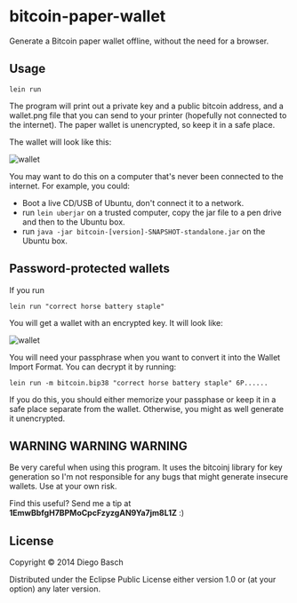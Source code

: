 # bitcoin-paper-wallet

Generate a Bitcoin paper wallet offline, without the need for a browser.

## Usage

`lein run`

The program will print out a private key and a public bitcoin address, and a wallet.png file
that you can send to your printer (hopefully not connected to the internet).
The paper wallet is unencrypted, so keep it in a safe place.

The wallet will look like this:

 ![wallet](https://raw.github.com/dbasch/bitcoin-paper-wallet/master/wallet.png)

 You may want to do this on a computer that's never been connected to the internet. For example, you could:

 * Boot a live CD/USB of Ubuntu, don't connect it to a network.
 * run `lein uberjar` on a trusted computer, copy the jar file to a pen drive and then to the Ubuntu box.
 * run `java -jar bitcoin-[version]-SNAPSHOT-standalone.jar` on the Ubuntu box.

## Password-protected wallets

 If you run 

 `lein run "correct horse battery staple"`

 You will get a wallet with an encrypted key. It will look like:

 ![wallet](https://raw.github.com/dbasch/bitcoin-paper-wallet/master/encryptedwallet.png)

 You will need your passphrase when you want to convert it into the Wallet Import Format. You can decrypt it by running:

 `lein run -m bitcoin.bip38 "correct horse battery staple" 6P......`

 If you do this, you should either memorize your passphase or keep it in a safe place separate from the wallet. Otherwise, you might as well generate it unencrypted.

## WARNING WARNING WARNING 

 Be very careful when using this program. It uses the bitcoinj library for key generation
  so I'm not responsible for any bugs that might generate insecure wallets. Use at your own risk.

  Find this useful? Send me a tip at **1EmwBbfgH7BPMoCpcFzyzgAN9Ya7jm8L1Z** :)

## License

  Copyright © 2014 Diego Basch

  Distributed under the Eclipse Public License either version 1.0 or (at
      your option) any later version.
